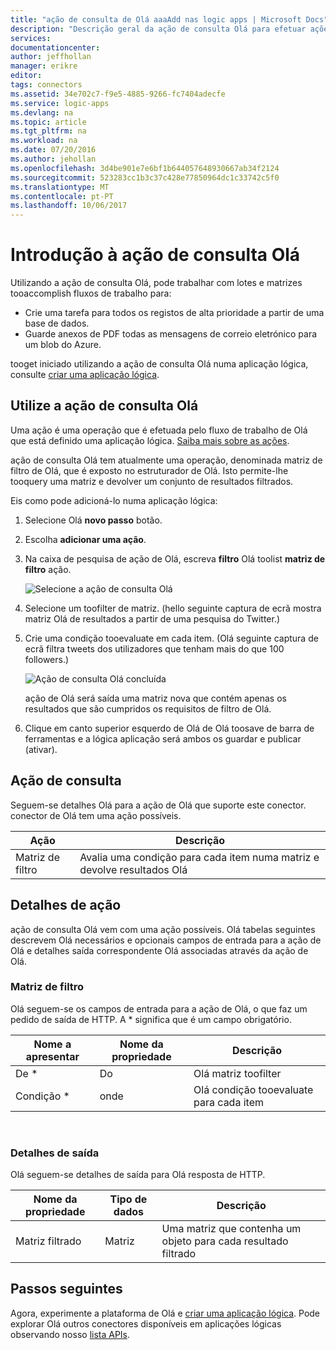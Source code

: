 ```yaml
---
title: "ação de consulta de Olá aaaAdd nas logic apps | Microsoft Docs"
description: "Descrição geral da ação de consulta Olá para efetuar ações como filtro matriz."
services: 
documentationcenter: 
author: jeffhollan
manager: erikre
editor: 
tags: connectors
ms.assetid: 34e702c7-f9e5-4885-9266-fc7404adecfe
ms.service: logic-apps
ms.devlang: na
ms.topic: article
ms.tgt_pltfrm: na
ms.workload: na
ms.date: 07/20/2016
ms.author: jehollan
ms.openlocfilehash: 3d4be901e7e6bf1b644057648930667ab34f2124
ms.sourcegitcommit: 523283cc1b3c37c428e77850964dc1c33742c5f0
ms.translationtype: MT
ms.contentlocale: pt-PT
ms.lasthandoff: 10/06/2017
---
```

# <a name="get-started-with-hello-query-action"></a>Introdução à ação de consulta Olá
Utilizando a ação de consulta Olá, pode trabalhar com lotes e matrizes tooaccomplish fluxos de trabalho para:

* Crie uma tarefa para todos os registos de alta prioridade a partir de uma base de dados.
* Guarde anexos de PDF todas as mensagens de correio eletrónico para um blob do Azure.

tooget iniciado utilizando a ação de consulta Olá numa aplicação lógica, consulte [criar uma aplicação lógica](../logic-apps/logic-apps-create-a-logic-app.md).

## <a name="use-hello-query-action"></a>Utilize a ação de consulta Olá
Uma ação é uma operação que é efetuada pelo fluxo de trabalho de Olá que está definido uma aplicação lógica. [Saiba mais sobre as ações](connectors-overview.md).  

ação de consulta Olá tem atualmente uma operação, denominada matriz de filtro de Olá, que é exposto no estruturador de Olá. Isto permite-lhe tooquery uma matriz e devolver um conjunto de resultados filtrados.

Eis como pode adicioná-lo numa aplicação lógica:

1. Selecione Olá **novo passo** botão.
2. Escolha **adicionar uma ação**.
3. Na caixa de pesquisa de ação de Olá, escreva **filtro** Olá toolist **matriz de filtro** ação.
   
    ![Selecione a ação de consulta Olá](./media/connectors-native-query/using-action-1.png)
4. Selecione um toofilter de matriz. (hello seguinte captura de ecrã mostra matriz Olá de resultados a partir de uma pesquisa do Twitter.)
5. Crie uma condição tooevaluate em cada item. (Olá seguinte captura de ecrã filtra tweets dos utilizadores que tenham mais do que 100 followers.)
   
    ![Ação de consulta Olá concluída](./media/connectors-native-query/using-action-2.png)
   
    ação de Olá será saída uma matriz nova que contém apenas os resultados que são cumpridos os requisitos de filtro de Olá.
6. Clique em canto superior esquerdo de Olá de Olá toosave de barra de ferramentas e a lógica aplicação será ambos os guardar e publicar (ativar).

## <a name="query-action"></a>Ação de consulta
Seguem-se detalhes Olá para a ação de Olá que suporte este conector. conector de Olá tem uma ação possíveis.

| Ação | Descrição |
| --- | --- |
| Matriz de filtro |Avalia uma condição para cada item numa matriz e devolve resultados Olá |

## <a name="action-details"></a>Detalhes de ação
ação de consulta Olá vem com uma ação possíveis. Olá tabelas seguintes descrevem Olá necessários e opcionais campos de entrada para a ação de Olá e detalhes saída correspondente Olá associadas através da ação de Olá.

### <a name="filter-array"></a>Matriz de filtro
Olá seguem-se os campos de entrada para a ação de Olá, o que faz um pedido de saída de HTTP.
A * significa que é um campo obrigatório.

| Nome a apresentar | Nome da propriedade | Descrição |
| --- | --- | --- |
| De * |Do |Olá matriz toofilter |
| Condição * |onde |Olá condição tooevaluate para cada item |

<br>

### <a name="output-details"></a>Detalhes de saída
Olá seguem-se detalhes de saída para Olá resposta de HTTP.

| Nome da propriedade | Tipo de dados | Descrição |
| --- | --- | --- |
| Matriz filtrado |Matriz |Uma matriz que contenha um objeto para cada resultado filtrado |

## <a name="next-steps"></a>Passos seguintes
Agora, experimente a plataforma de Olá e [criar uma aplicação lógica](../logic-apps/logic-apps-create-a-logic-app.md). Pode explorar Olá outros conectores disponíveis em aplicações lógicas observando nosso [lista APIs](apis-list.md).

